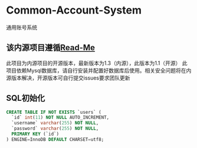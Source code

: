 # Common-Account-System
通用账号系统

## 该内源项目遵循[Read-Me](https://github.com/WZH-Team/Read-Me)
此项目为内源项目的开源版本，最新版本为1.3（内源），此版本为1.1（开源）
此项目依赖Mysql数据库，请自行安装并配置好数据库后使用。相关安全问题将在内源版本解决，开源版本可自行提交issues要求团队更新

## SQL初始化
``` sql
CREATE TABLE IF NOT EXISTS `users` (
  `id` int(11) NOT NULL AUTO_INCREMENT,
  `username` varchar(255) NOT NULL,
  `password` varchar(255) NOT NULL,
  PRIMARY KEY (`id`)
) ENGINE=InnoDB DEFAULT CHARSET=utf8;
```